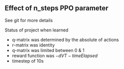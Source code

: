 ## Effect of n_steps PPO parameter

See git for more details

Status of project when learned
- q-matrix was determined by the absolute of actions
- r-matrix was identity
- q-matrix was limited between 0 & 1
- reward function was $-dVT -timeElapsed$
- timestep of 10s